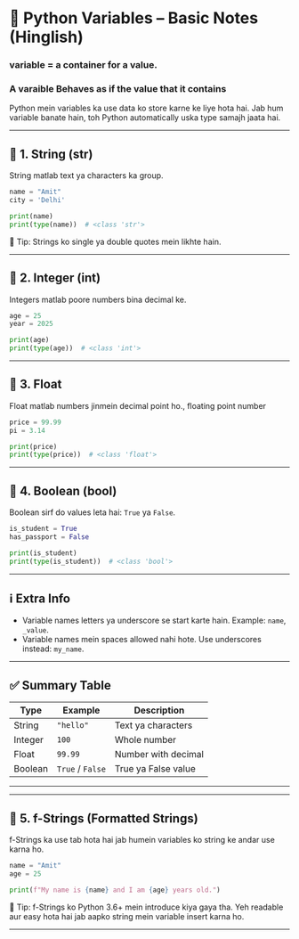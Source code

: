 # 🐍 Python Variables – Basic Notes (Hinglish)

### variable = a container for a value.
### A varaible Behaves as if the value that it contains

Python mein variables ka use data ko store karne ke liye hota hai. Jab hum variable banate hain, toh Python automatically uska type samajh jaata hai.

---

## 📌 1. String (str)

String matlab text ya characters ka group.

```python
name = "Amit"
city = 'Delhi'

print(name)
print(type(name))  # <class 'str'>
```

📝 Tip: Strings ko single ya double quotes mein likhte hain.

---

## 📌 2. Integer (int)

Integers matlab poore numbers bina decimal ke.

```python
age = 25
year = 2025

print(age)
print(type(age))  # <class 'int'>
```

---

## 📌 3. Float

Float matlab numbers jinmein decimal point ho., floating point number

```python
price = 99.99
pi = 3.14

print(price)
print(type(price))  # <class 'float'>
```

---

## 📌 4. Boolean (bool)

Boolean sirf do values leta hai: `True` ya `False`.

```python
is_student = True
has_passport = False

print(is_student)
print(type(is_student))  # <class 'bool'>
```

---

## ℹ️ Extra Info

- Variable names letters ya underscore se start karte hain. Example: `name`, `_value`.
- Variable names mein spaces allowed nahi hote. Use underscores instead: `my_name`.

---

## ✅ Summary Table

| Type     | Example        | Description              |
|----------|----------------|--------------------------|
| String   | `"hello"`      | Text ya characters       |
| Integer  | `100`          | Whole number             |
| Float    | `99.99`        | Number with decimal      |
| Boolean  | `True` / `False` | True ya False value   |

---

---

## 📌 5. f-Strings (Formatted Strings)

f-Strings ka use tab hota hai jab humein variables ko string ke andar use karna ho.

```python
name = "Amit"
age = 25

print(f"My name is {name} and I am {age} years old.")
```

📝 Tip: f-Strings ko Python 3.6+ mein introduce kiya gaya tha. Yeh readable aur easy hota hai jab aapko string mein variable insert karna ho.

---
